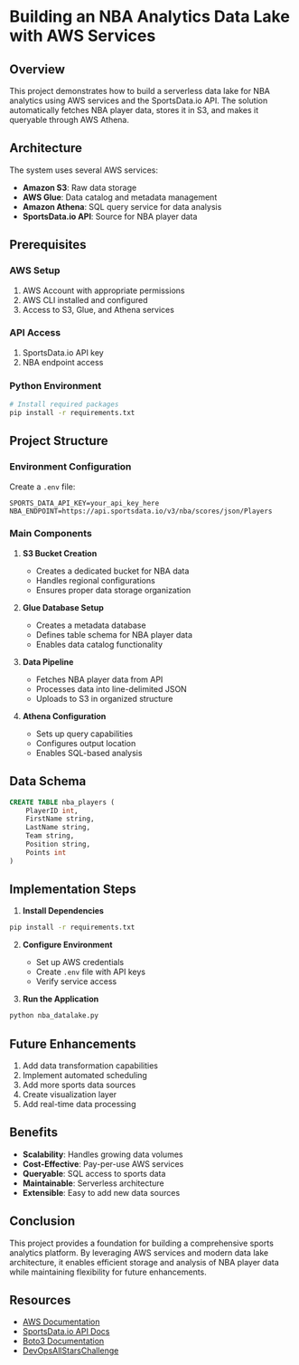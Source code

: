 # Building an NBA Analytics Data Lake with AWS Services

## Overview
This project demonstrates how to build a serverless data lake for NBA analytics using AWS services and the SportsData.io API. The solution automatically fetches NBA player data, stores it in S3, and makes it queryable through AWS Athena.

## Architecture
The system uses several AWS services:
- **Amazon S3**: Raw data storage
- **AWS Glue**: Data catalog and metadata management
- **Amazon Athena**: SQL query service for data analysis
- **SportsData.io API**: Source for NBA player data

## Prerequisites

### AWS Setup
1. AWS Account with appropriate permissions
2. AWS CLI installed and configured
3. Access to S3, Glue, and Athena services

### API Access
1. SportsData.io API key
2. NBA endpoint access

### Python Environment
```bash
# Install required packages
pip install -r requirements.txt
```

## Project Structure

### Environment Configuration
Create a `.env` file:
```
SPORTS_DATA_API_KEY=your_api_key_here
NBA_ENDPOINT=https://api.sportsdata.io/v3/nba/scores/json/Players
```

### Main Components

1. **S3 Bucket Creation**
   - Creates a dedicated bucket for NBA data
   - Handles regional configurations
   - Ensures proper data storage organization

2. **Glue Database Setup**
   - Creates a metadata database
   - Defines table schema for NBA player data
   - Enables data catalog functionality

3. **Data Pipeline**
   - Fetches NBA player data from API
   - Processes data into line-delimited JSON
   - Uploads to S3 in organized structure

4. **Athena Configuration**
   - Sets up query capabilities
   - Configures output location
   - Enables SQL-based analysis

## Data Schema
```sql
CREATE TABLE nba_players (
    PlayerID int,
    FirstName string,
    LastName string,
    Team string,
    Position string,
    Points int
)
```

## Implementation Steps

1. **Install Dependencies**
```bash
pip install -r requirements.txt
```

2. **Configure Environment**
   - Set up AWS credentials
   - Create `.env` file with API keys
   - Verify service access

3. **Run the Application**
```bash
python nba_datalake.py
```

## Future Enhancements
1. Add data transformation capabilities
2. Implement automated scheduling
3. Add more sports data sources
4. Create visualization layer
5. Add real-time data processing

## Benefits
- **Scalability**: Handles growing data volumes
- **Cost-Effective**: Pay-per-use AWS services
- **Queryable**: SQL access to sports data
- **Maintainable**: Serverless architecture
- **Extensible**: Easy to add new data sources

## Conclusion
This project provides a foundation for building a comprehensive sports analytics platform. By leveraging AWS services and modern data lake architecture, it enables efficient storage and analysis of NBA player data while maintaining flexibility for future enhancements.

## Resources
- [AWS Documentation](https://docs.aws.amazon.com/)
- [SportsData.io API Docs](https://sportsdata.io/developers/api-documentation/nba)
- [Boto3 Documentation](https://boto3.amazonaws.com/v1/documentation/api/latest/index.html)
- [DevOpsAllStarsChallenge](https://youtu.be/RAkMac2QgjM?si=176AlkYqCxR_v5wl)